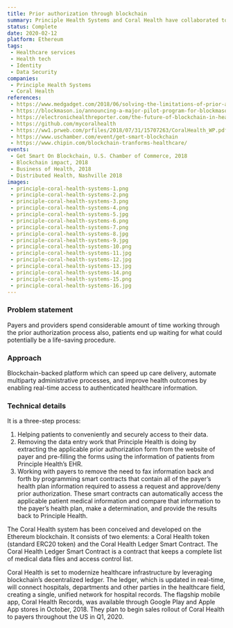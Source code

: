 ```yaml
---
title: Prior authorization through blockchain
summary: Principle Health Systems and Coral Health have collaborated to use blockchain to improve workflow of providers by improving the process of prior authorization. Prior authorization costs between US $23-US $31 billion annually to the US healthcare system. The platform uses smart contracts to automate prior authorizations by referencing the data of applicable patient stored in the system and deciding the eligibility of patient in real-time.
status: Complete
date: 2020-02-12
platform: Ethereum
tags:
 - Healthcare services
 - Health tech
 - Identity
 - Data Security
companies:
 - Principle Health Systems
 - Coral Health
references:
 - https://www.medgadget.com/2018/06/solving-the-limitations-of-prior-authorization-via-blockchain-interview-with-coral-health-coo-philip-parker.html
 - https://blockmason.io/announcing-a-major-pilot-program-for-blockmason-coral-health-principle-health-systems/
 - https://electronichealthreporter.com/the-future-of-blockchain-in-healthcare/
 - https://github.com/mycoralhealth
 - https://ww1.prweb.com/prfiles/2018/07/31/15707263/CoralHealth_WP.pdf
 - https://www.uschamber.com/event/get-smart-blockchain
 - https://www.chipin.com/blockchain-tranforms-healthcare/
events:
 - Get Smart On Blockchain, U.S. Chamber of Commerce, 2018
 - Blockchain impact, 2018
 - Business of Health, 2018
 - Distributed Health, Nashville 2018
images: 
 - principle-coral-health-systems-1.png
 - principle-coral-health-systems-2.png
 - principle-coral-health-systems-3.png
 - principle-coral-health-systems-4.png
 - principle-coral-health-systems-5.jpg
 - principle-coral-health-systems-6.png
 - principle-coral-health-systems-7.png
 - principle-coral-health-systems-8.jpg
 - principle-coral-health-systems-9.jpg
 - principle-coral-health-systems-10.png
 - principle-coral-health-systems-11.jpg
 - principle-coral-health-systems-12.jpg
 - principle-coral-health-systems-13.jpg
 - principle-coral-health-systems-14.png
 - principle-coral-health-systems-15.png
 - principle-coral-health-systems-16.jpg
---
```


### Problem statement

Payers and providers spend considerable amount of time working through the prior authorization process also, patients end up waiting for what could potentially be a life-saving procedure.

### Approach

Blockchain-backed platform which can speed up care delivery, automate multiparty administrative processes, and improve health outcomes by enabling real-time access to authenticated healthcare information.

### Technical details

It is a three-step process: 

1. Helping patients to conveniently and securely access to their data. 
2. Removing the data entry work that Principle Health is doing by extracting the applicable prior authorization form from the website of payer and pre-filling the forms using the information of patients from Principle Health’s EHR. 
3. Working with payers to remove the need to fax information back and forth by programming smart contracts that contain all of the payer’s health plan information required to assess a request and approve/deny prior authorization. These smart contracts can automatically access the applicable patient medical information and compare that information to the payer’s health plan, make a determination, and provide the results back to Principle Health.

The Coral Health system has been conceived and developed on the Ethereum blockchain. It consists of two elements: a Coral Health token (standard ERC20 token) and the Coral Health Ledger Smart Contract. The Coral Health Ledger Smart Contract is a contract that keeps a complete list of medical data files and access control list. 

Coral Health is set to modernize healthcare infrastructure by leveraging blockchain’s decentralized ledger. The ledger, which is updated in real-time, will connect hospitals, departments and other parties in the healthcare field, creating a single, unified network for hospital records. The flagship mobile app, Coral Health Records, was available through Google Play and Apple App stores in October, 2018. They plan to begin sales rollout of Coral Health to payers throughout the US in Q1, 2020.


